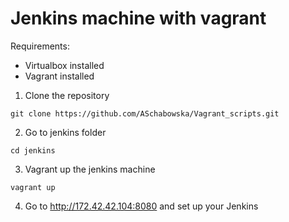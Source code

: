 # Jenkins machine with vagrant 


Requirements:
- Virtualbox installed 
- Vagrant installed


1. Clone the repository
```
git clone https://github.com/ASchabowska/Vagrant_scripts.git
```
2. Go to jenkins folder
```
cd jenkins
```
3. Vagrant up the jenkins machine
```
vagrant up
```
4. Go to http://172.42.42.104:8080 and set up your Jenkins


